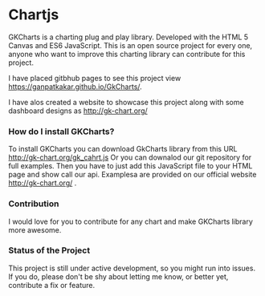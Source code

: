# Chartjs
GKCharts is a charting plug and play library. Developed with the HTML 5 Canvas and ES6 JavaScript.
This is an open source project for every one, anyone who want to improve this charting library can contribute for this project.

I have placed gitbhub pages to see this project view https://ganpatkakar.github.io/GkCharts/.

I have alos created a website to showcase this project along with some dashboard designs as http://gk-chart.org/


### How do I install GKCharts?
To install GKCharts you can download GkCharts library from this URL http://gk-chart.org/gk_cahrt.js
Or you can downalod our git repository for full examples.
Then you have to just add this JavaScript file to your HTML page and show call our api.
Examplesa are provided on our official website http://gk-chart.org/ .


### Contribution
I would love for you to contribute for any chart and make GKCharts library more awesome.


### Status of the Project
This project is still under active development, so you might run into issues. If you do, please don't be shy about letting me know, or better yet, contribute a fix or feature.
